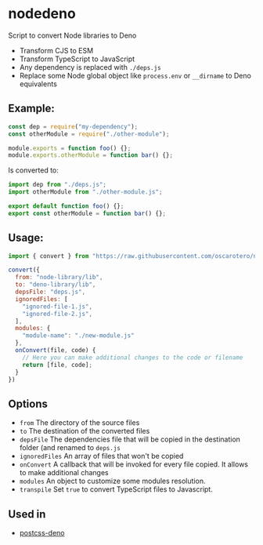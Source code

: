 # nodedeno

Script to convert Node libraries to Deno

- Transform CJS to ESM
- Transform TypeScript to JavaScript
- Any dependency is replaced with `./deps.js`
- Replace some Node global object like `process.env` or `__dirname` to Deno equivalents

## Example:

```js
const dep = require("my-dependency");
const otherModule = require("./other-module");

module.exports = function foo() {};
module.exports.otherModule = function bar() {};
```

Is converted to:

```js
import dep from "./deps.js";
import otherModule from "./other-module.js";

export default function foo() {};
export const otherModule = function bar() {};
```

## Usage:

```js
import { convert } from "https://raw.githubusercontent.com/oscarotero/nodedeno/main/mod.js"

convert({
  from: "node-library/lib",
  to: "deno-library/lib",
  depsFile: "deps.js",
  ignoredFiles: [
    "ignored-file-1.js",
    "ignored-file-2.js",
  ],
  modules: {
    "module-name": "./new-module.js"
  },
  onConvert(file, code) {
    // Here you can make additional changes to the code or filename
    return [file, code];
  }
})
```

## Options

- `from` The directory of the source files
- `to` The destination of the converted files
- `depsFile` The dependencies file that will be copied in the destination folder (and renamed to `deps.js`
- `ignoredFiles` An array of files that won't be copied
- `onConvert` A callback that will be invoked for every file copied. It allows to make additional changes
- `modules` An object to customize some modules resolution.
- `transpile` Set `true` to convert TypeScript files to Javascript.

## Used in

- [postcss-deno](https://github.com/oscarotero/postcss-deno)
